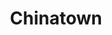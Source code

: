 ---
title: Chinatown
layout: default
description: Much, (much) better than the one we have in Paris!
type: travel
order: 4
---